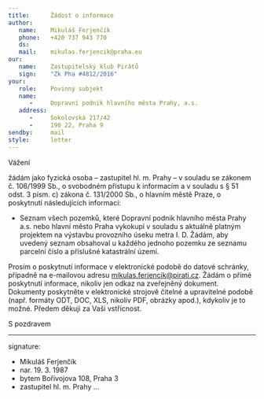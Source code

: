 ```yaml
---
title:      Žádost o informace
author:
   name:    Mikuláš Ferjenčík
   phone:   +420 737 943 770
   ds:      
   mail:    mikulas.ferjencik@praha.eu
our:
   name:    Zastupitelský klub Pirátů
   sign:    "Zk Pha #4812/2016"
your:
   role:    Povinný subjekt
   name:    
      -     Dopravní podnik hlavního města Prahy, a.s.
   address:
      -     Sokolovská 217/42
      -     190 22, Praha 9
sendby:     mail
style:      letter
---
```


Vážení

žádám jako fyzická osoba – zastupitel hl. m. Prahy – v souladu se zákonem č. 106/1999 Sb., o svobodném přístupu k informacím a v souladu s § 51 odst. 3 písm. c) zákona č. 131/2000 Sb., o hlavním městě Praze, o poskytnutí následujících informací:

* Seznam všech pozemků, které Dopravní podnik hlavního města Prahy a.s. nebo hlavní město Praha vykokupí v souladu s aktuálně platným projektem na výstavbu provozního úseku metra I. D. Žádám, aby uvedený seznam obsahoval u každého jednoho pozemku ze seznamu parcelní číslo a příslušné katastrální území. 

Prosím o poskytnutí informace v elektronické podobě do datové schránky, případně na e-mailovou adresu mikulas.ferjencik@pirati.cz. Žádám o přímé poskytnutí informace, nikoliv jen odkaz na zveřejněný dokument. Dokumenty poskytněte v elektronické strojově čitelné a upravitelné podobě (např. formáty ODT, DOC, XLS, nikoliv PDF, obrázky apod.), kdykoliv je to možné. Předem děkuji za Vaši vstřícnost.

S pozdravem

---
signature:
  - Mikuláš Ferjenčík
  - nar. 19. 3. 1987
  - bytem Bořivojova 108, Praha 3
  - zastupitel hl. m. Prahy
...
